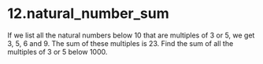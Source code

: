 # 12.natural_number_sum
If we list all the natural numbers below 10 that are multiples of 3 or 5, we get 3, 5, 6 and 9. The sum of these multiples is 23.  Find the sum of all the multiples of 3 or 5 below 1000.
